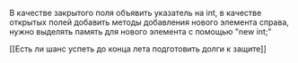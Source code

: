 В качестве закрытого поля объявить указатель на int, в качестве открытых полей добавить методы добавления нового элемента справа, нужно выделять память для нового элемента с помощью "new int;"

[[Есть ли шанс успеть до конца лета подготовить долги к защите]]